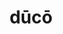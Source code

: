 ---
title: dūcō
meaning: to lead
ch: ten
pos: verb
secondppstem: dūc
infend: ere
conjugation: third
derivative: productive, conducive
---